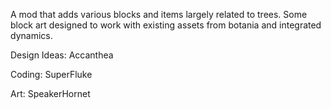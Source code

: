 A mod that adds various blocks and items largely related to trees. Some block art designed to work with existing assets from botania and integrated dynamics. 

Design Ideas: Accanthea

Coding: SuperFluke

Art: SpeakerHornet
